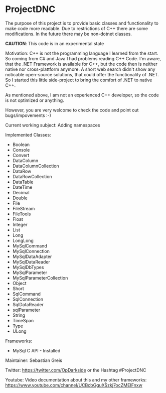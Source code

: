 # ProjectDNC
The purpose of this project is to provide basic classes and functionality to make code more readable. Due to restrictions of C++ there are some modifications. In the future there may be non-dotnet classes.

**CAUTION**: This code is in an experimental state

Motivation:
C++ is not the programming language I learned from the start. So coming from C# and Java I had problems reading C++ Code.
I'm aware, that the .NET Framework is available for C++, but the code then is neither native nor cross-plattform anymore.
A short web search didn't show any noticable open-source solutions, that could offer the functionality of .NET.
So I started this little side-project to bring the comfort of .NET to native C++.

As mentioned above, I am not an experienced C++ developer, so the code is not optimized or anything.

However, you are very welcome to check the code and point out bugs/impovements :-)

Current working subject: Adding namespaces

Implemented Classes:
- Boolean
- Console
- Convert
- DataColumn
- DataColumnCollection
- DataRow
- DataRowCollection
- DataTable
- DateTime
- Decimal
- Double
- File
- FileStream
- FileTools
- Float
- Integer
- List
- Long
- LongLong
- MySqlCommand
- MySqlConnection
- MySqlDataAdapter
- MySqlDataReader
- MySqlDbTypes
- MySqlParameter
- MySqlParameterCollection
- Object
- Short
- SqlCommand
- SqlConnection
- SqlDataReader
- sqlParameter
- String
- TimeSpan
- Type
- ULong

Frameworks:
- MySql C API - Installed

Maintainer:
Sebastian Greis

Twitter:
https://twitter.com/OpDarkside or the Hashtag #ProjectDNC

Youtube:
Video documentation about this and my other frameworks:
https://www.youtube.com/channel/UCBcbGguXSzkj7ocZMEIFnxw
